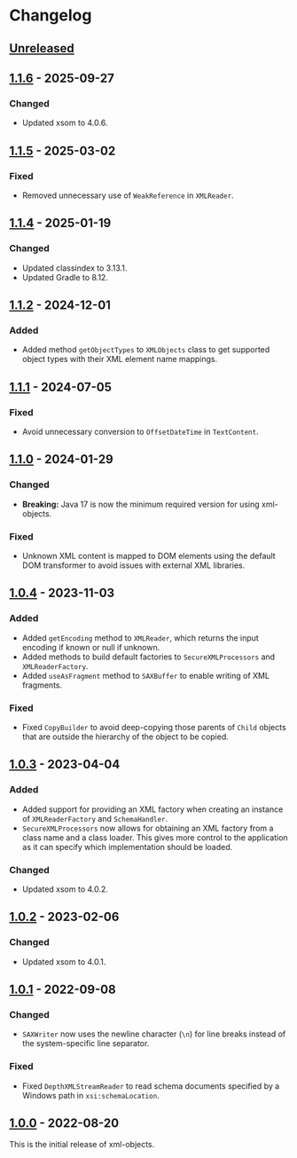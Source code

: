 # Changelog

## [Unreleased]

## [1.1.6] - 2025-09-27
### Changed
- Updated xsom to 4.0.6.

## [1.1.5] - 2025-03-02
### Fixed
- Removed unnecessary use of `WeakReference` in `XMLReader`.

## [1.1.4] - 2025-01-19
### Changed
- Updated classindex to 3.13.1.
- Updated Gradle to 8.12.

## [1.1.2] - 2024-12-01
### Added
- Added method `getObjectTypes` to `XMLObjects` class to get supported object types with their XML element name
  mappings.

## [1.1.1] - 2024-07-05
### Fixed
- Avoid unnecessary conversion to `OffsetDateTime` in `TextContent`.

## [1.1.0] - 2024-01-29
### Changed
- **Breaking:** Java 17 is now the minimum required version for using xml-objects.

### Fixed
- Unknown XML content is mapped to DOM elements using the default DOM transformer to avoid issues with external
  XML libraries.

## [1.0.4] - 2023-11-03
### Added
- Added `getEncoding` method to `XMLReader`, which returns the input encoding if known or null if unknown.
- Added methods to build default factories to `SecureXMLProcessors` and `XMLReaderFactory`.
- Added `useAsFragment` method to `SAXBuffer` to enable writing of XML fragments.

### Fixed
- Fixed `CopyBuilder` to avoid deep-copying those parents of `Child` objects that are outside the hierarchy of the
  object to be copied.

## [1.0.3] - 2023-04-04
### Added
- Added support for providing an XML factory when creating an instance of `XMLReaderFactory` and `SchemaHandler`.
- `SecureXMLProcessors` now allows for obtaining an XML factory from a class name and a class loader. This gives
  more control to the application as it can specify which implementation should be loaded.

### Changed
- Updated xsom to 4.0.2.

## [1.0.2] - 2023-02-06
### Changed
- Updated xsom to 4.0.1.

## [1.0.1] - 2022-09-08
### Changed
- `SAXWriter` now uses the newline character (`\n`) for line breaks instead of the system-specific line separator.

### Fixed
- Fixed `DepthXMLStreamReader` to read schema documents specified by a Windows path in `xsi:schemaLocation`.

## [1.0.0] - 2022-08-20
This is the initial release of xml-objects.

[Unreleased]: https://github.com/xmlobjects/xml-objects/compare/v1.1.6...HEAD
[1.1.6]: https://github.com/xmlobjects/xml-objects/releases/tag/v1.1.6
[1.1.5]: https://github.com/xmlobjects/xml-objects/releases/tag/v1.1.5
[1.1.4]: https://github.com/xmlobjects/xml-objects/releases/tag/v1.1.4
[1.1.2]: https://github.com/xmlobjects/xml-objects/releases/tag/v1.1.2
[1.1.1]: https://github.com/xmlobjects/xml-objects/releases/tag/v1.1.1
[1.1.0]: https://github.com/xmlobjects/xml-objects/releases/tag/v1.1.0
[1.0.4]: https://github.com/xmlobjects/xml-objects/releases/tag/v1.0.4
[1.0.3]: https://github.com/xmlobjects/xml-objects/releases/tag/v1.0.3
[1.0.2]: https://github.com/xmlobjects/xml-objects/releases/tag/v1.0.2
[1.0.1]: https://github.com/xmlobjects/xml-objects/releases/tag/v1.0.1
[1.0.0]: https://github.com/xmlobjects/xml-objects/releases/tag/v1.0.0